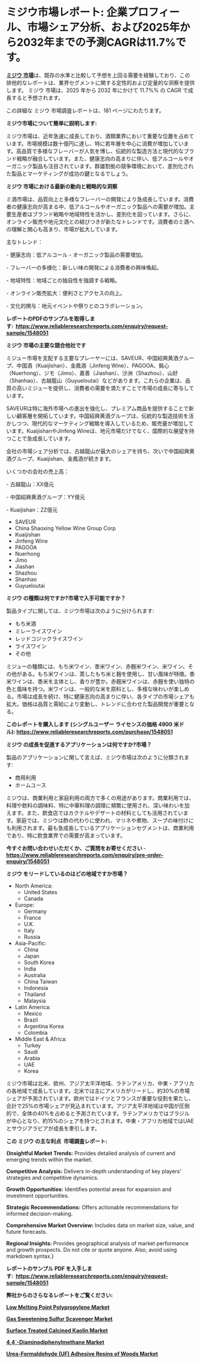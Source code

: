 <p><h1>ミジウ市場レポート: 企業プロフィール、市場シェア分析、および2025年から2032年までの予測CAGRは11.7%です。</h1></p><p data-sourcepos="1:1-1:157"><strong><a href="https://www.reliableresearchreports.com/mijiu-r1548051?utm_campaign=110&utm_medium=36&utm_source=Github&utm_content=ia&utm_term=24032025&utm_id=mijiu">ミジウ 市場</a></strong>は、既存の水準と比較して予想を上回る需要を経験しており、この排他的なレポートは、業界セグメントに関する定性的および定量的な洞察を提供します。 ミジウ 市場は、2025 年から 2032 年にかけて 11.7%% の CAGR で成長すると予想されます。</p>
<p data-sourcepos="3:1-3:50">この詳細な ミジウ 市場調査レポートは、181 ページにわたります。</p>
<p><strong>ミジウ市場について簡単に説明します:</strong></p>
<p><p>ミジウ市場は、近年急速に成長しており、酒類業界において重要な位置を占めています。市場規模は数十億円に達し、特に若年層を中心に消費が増加しています。高品質で多様なフレーバーが人気を博し、伝統的な製造方法と現代的なブランド戦略が融合しています。また、健康志向の高まりに伴い、低アルコールやオーガニック製品も注目されています。群雄割拠の競争環境において、差別化された製品とマーケティングが成功の鍵となるでしょう。</p></p>
<p><strong>ミジウ 市場における最新の動向と戦略的な洞察</strong></p>
<p><p>ミ酒市場は、品質向上と多様なフレーバーの開発により急成長しています。消費者の健康志向が高まる中、低アルコールやオーガニック製品への需要が増加。主要生産者はブランド戦略や地域特性を活かし、差別化を図っています。さらに、オンライン販売や地元文化との結びつきが新たなトレンドです。消費者のミ酒への理解と関心も高まり、市場が拡大しています。</p><p>主なトレンド：</p><p>- 健康志向：低アルコール・オーガニック製品の需要増加。</p><p>- フレーバーの多様化：新しい味の開発による消費者の興味喚起。</p><p>- 地域特性：地域ごとの独自性を強調する戦略。</p><p>- オンライン販売拡大：便利さとアクセスの向上。</p><p>- 文化的関与：地元イベントや祭りとのコラボレーション。</p></p>
<p><strong>レポートのPDFのサンプルを取得します</strong><strong>:&nbsp;&nbsp;<a href="https://www.reliableresearchreports.com/enquiry/request-sample/1548051?utm_campaign=110&utm_medium=36&utm_source=Github&utm_content=ia&utm_term=24032025&utm_id=mijiu">https://www.reliableresearchreports.com/enquiry/request-sample/1548051</a></strong></p>
<p><strong>ミジウ 市場の主要な競合他社です</strong></p>
<p><p>ミジュー市場を支配する主要なプレーヤーには、SAVEUR、中国紹興黄酒グループ、中国酒（Kuaijishan）、金鳳酒（Jinfeng Wine）、PAGOOA、銘心（Nuerhong）、ジモ（Jimo）、嘉善（Jiashan）、沙洲（Shazhou）、山好（Shanhao）、古越龍山（Guyueloutai）などがあります。これらの企業は、品質の高いミジューを提供し、消費者の需要を満たすことで市場の成長に寄与しています。</p><p>SAVEURは特に海外市場への進出を強化し、プレミアム商品を提供することで新しい顧客層を開拓しています。中国紹興黄酒グループは、伝統的な製造技術を活かしつつ、現代的なマーケティング戦略を導入しているため、販売量が増加しています。KuaijishanやJinfeng Wineは、地元市場だけでなく、国際的な展望を持つことで急成長しています。</p><p>会社の市場シェア分析では、古越龍山が最大のシェアを持ち、次いで中国紹興黄酒グループ、Kuaijishan、金鳳酒が続きます。</p><p>いくつかの会社の売上高：</p><p>- 古越龍山：XX億元</p><p>- 中国紹興黄酒グループ：YY億元</p><p>- Kuaijishan：ZZ億元</p></p>
<p><ul><li>SAVEUR</li><li>China Shaoxing Yellow Wine Group Corp</li><li>Kuaijishan</li><li>Jinfeng Wine</li><li>PAGOOA</li><li>Nuerhong</li><li>Jimo</li><li>Jiashan</li><li>Shazhou</li><li>Shanhao</li><li>Guyueloutai</li></ul></p>
<p><strong>ミジウ の種類は何ですか?市場で入手可能ですか？</strong></p>
<p>製品タイプに関しては、ミジウ市場は次のように分けられます:</p>
<p><ul><li>もち米酒</li><li>ミレーライスワイン</li><li>レッドコジックライスワイン</li><li>ライスワイン</li><li>その他</li></ul></p>
<p><p>ミジューの種類には、もち米ワイン、黍米ワイン、赤麹米ワイン、米ワイン、その他がある。もち米ワインは、蒸したもち米と麹を使用し、甘い風味が特徴。黍米ワインは、黍米を主体とし、香りが豊か。赤麹米ワインは、赤麹を使い独特の色と風味を持つ。米ワインは、一般的な米を原料とし、多様な味わいが楽しめる。市場は成長を続け、特に健康志向の高まりに伴い、各タイプの市場シェアも拡大。価格は品質と需給により変動し、トレンドに合わせた製品開発が重要となる。</p></p>
<p><strong>このレポートを購入します (シングルユーザー ライセンスの価格 4900 米ドル):&nbsp;<a href="https://www.reliableresearchreports.com/purchase/1548051?utm_campaign=110&utm_medium=36&utm_source=Github&utm_content=ia&utm_term=24032025&utm_id=mijiu">https://www.reliableresearchreports.com/purchase/1548051</a></strong></p>
<p><strong>ミジウ の成長を促進するアプリケーションは何ですか?市場？</strong></p>
<p>製品のアプリケーションに関して言えば、ミジウ市場は次のように分類されます:</p>
<p><ul><li>商用利用</li><li>ホームユース</li></ul></p>
<p><p>ミジウは、商業利用と家庭利用の両方で多くの用途があります。商業利用では、料理や飲料の調味料、特に中華料理の調理に頻繁に使用され、深い味わいを加えます。また、飲食店ではカクテルやデザートの材料としても活用されています。家庭では、ミジウは酢の代わりに使われ、マリネや煮物、スープの味付けにも利用されます。最も急成長しているアプリケーションセグメントは、商業利用であり、特に飲食業界での需要が高まっています。</p></p>
<p><strong>今すぐお問い合わせいただくか、ご質問をお寄せください</strong><strong>&nbsp;</strong>-<strong><a href="https://www.reliableresearchreports.com/enquiry/pre-order-enquiry/1548051?utm_campaign=110&utm_medium=36&utm_source=Github&utm_content=ia&utm_term=24032025&utm_id=mijiu">https://www.reliableresearchreports.com/enquiry/pre-order-enquiry/1548051</a></strong></p>
<p><strong>ミジウ をリードしているのはどの地域ですか市場？</strong></p>
<p><ul>
    <li>
        North America:
        <ul>
            <li>United States</li>
            <li>Canada</li>
        </ul>
    </li>
    <li>
        Europe:
        <ul>
            <li>Germany</li>
            <li>France</li>
            <li>U.K.</li>
            <li>Italy</li>
            <li>Russia</li>
        </ul>
    </li>
    <li>
        Asia-Pacific:
        <ul>
            <li>China</li>
            <li>Japan</li>
            <li>South Korea</li>
            <li>India</li>
            <li>Australia</li>
            <li>China Taiwan</li>
            <li>Indonesia</li>
            <li>Thailand</li>
            <li>Malaysia</li>
        </ul>
    </li>
    <li>
        Latin America:
        <ul>
            <li>Mexico</li>
            <li>Brazil</li>
            <li>Argentina Korea</li>
            <li>Colombia</li>
        </ul>
    </li>
    <li>
        Middle East & Africa:
        <ul>
            <li>Turkey</li>
            <li>Saudi</li>
            <li>Arabia</li>
            <li>UAE</li>
            <li>Korea</li>
        </ul>
    </li>
    </ul></p>
<p><p>ミジウ市場は北米、欧州、アジア太平洋地域、ラテンアメリカ、中東・アフリカの各地域で成長しています。北米では主にアメリカがリードし、約30%の市場シェアが予測されています。欧州ではドイツとフランスが重要な役割を果たし、合計で25%の市場シェアが見込まれています。アジア太平洋地域は中国が圧倒的で、全体の40%を占めると予測されています。ラテンアメリカではブラジルが中心となり、約15%のシェアを持つとされます。中東・アフリカ地域ではUAEとサウジアラビアが成長を牽引します。</p></p>
<p><strong>この ミジウ の主な利点&nbsp; 市場調査レポート:</strong></p>
<p><strong>{Insightful Market Trends:</strong> Provides detailed analysis of current and emerging trends within the market.</p>
<p><strong>Competitive Analysis:</strong> Delivers in-depth understanding of key players' strategies and competitive dynamics.</p>
<p><strong>Growth Opportunities:</strong> Identifies potential areas for expansion and investment opportunities.</p>
<p><strong>Strategic Recommendations:</strong> Offers actionable recommendations for informed decision-making.</p>
<p><strong>Comprehensive Market Overview: </strong>Includes data on market size, value, and future forecasts.</p>
<p><strong>Regional Insights: </strong>Provides geographical analysis of market performance and growth prospects. Do not cite or quote anyone. Also, avoid using markdown syntax.}</p>
<p><strong>レポートのサンプル PDF を入手します:&nbsp;</strong><strong>&nbsp;<a href="https://www.reliableresearchreports.com/enquiry/request-sample/1548051?utm_campaign=110&utm_medium=36&utm_source=Github&utm_content=ia&utm_term=24032025&utm_id=mijiu">https://www.reliableresearchreports.com/enquiry/request-sample/1548051</a></strong></p>
<p></p>
<p></p>
<p></p>
<p></p>
<p><strong>弊社からのさらなるレポートをご覧ください:</strong></p>
<p><strong><p><a href="https://github.com/siwerhommer97/Market-Research-Report-List-1/blob/main/low-melting-point-polypropylene-market.md?utm_campaign=110&utm_medium=36&utm_source=Github&utm_content=ia&utm_term=24032025&utm_id=mijiu">Low Melting Point Polypropylene Market</a></p><p><a href="https://github.com/baatetoshda/Market-Research-Report-List-1/blob/main/gas-sweetening-sulfur-scavenger-market.md?utm_campaign=110&utm_medium=36&utm_source=Github&utm_content=ia&utm_term=24032025&utm_id=mijiu">Gas Sweetening Sulfur Scavenger Market</a></p><p><a href="https://github.com/tabormahay2f/Market-Research-Report-List-1/blob/main/surface-treated-calcined-kaolin-market.md?utm_campaign=110&utm_medium=36&utm_source=Github&utm_content=ia&utm_term=24032025&utm_id=mijiu">Surface Treated Calcined Kaolin Market</a></p><p><a href="https://github.com/naingbiner7i/Market-Research-Report-List-1/blob/main/44-diaminodiphenylmethane-market.md?utm_campaign=110&utm_medium=36&utm_source=Github&utm_content=ia&utm_term=24032025&utm_id=mijiu">4,4`-Diaminodiphenylmethane Market</a></p><p><a href="https://github.com/zdybelzinn/Market-Research-Report-List-1/blob/main/urea-formaldehyde-uf-adhesive-resins-of-woods-market.md?utm_campaign=110&utm_medium=36&utm_source=Github&utm_content=ia&utm_term=24032025&utm_id=mijiu">Urea-Formaldehyde (UF) Adhesive Resins of Woods Market</a></p></strong></p>